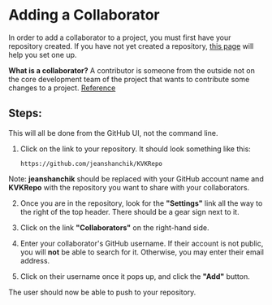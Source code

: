 # Adding a Collaborator

In order to add a collaborator to a project, you must first have your repository created. If you have not yet created a repository, [this page](https://github.com/enforcer20/KVKRepo/blob/master/gitFlow/repository.md) will help you set one up.

**What is a collaborator?** A contributor is someone from the outside not on the core development team of the project that wants to contribute some changes to a project. [Reference](https://github.com/CoolProp/CoolProp/wiki/Contributors-vs-Collaborators)


## Steps:

This will all be done from the GitHub UI, not the command line. 

1. Click on the link to your repository. It should look something like this:

    ```https://github.com/jeanshanchik/KVKRepo```

Note: **jeanshanchik** should be replaced with your GitHub account name and **KVKRepo** with the repository you want to share with your collaborators.

2. Once you are in the repository, look for the **"Settings"** link all the way to the right of the top header. There should be a gear sign next to it.

3. Click on the link **"Collaborators"** on the right-hand side.

4. Enter your collaborator's GitHub username. If their account is not public, you will **not** be able to search for it. Otherwise, you may enter their email address.

5. Click on their username once it pops up, and click the **"Add"** button.

The user should now be able to push to your repository.


